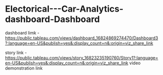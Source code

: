 # Electorical---Car-Analytics-dashboard-Dashboard


dashboard limk -https://public.tableau.com/views/dashboard_16824869274470/Dashboard3?:language=en-US&publish=yes&:display_count=n&:origin=viz_share_link

story link -https://public.tableau.com/views/story_16823235190760/Story1?:language=en-US&publish=yes&:display_count=n&:origin=viz_share_link
video demonstration link
